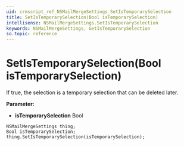 ```yaml
---
uid: crmscript_ref_NSMailMergeSettings_SetIsTemporarySelection
title: SetIsTemporarySelection(Bool isTemporarySelection)
intellisense: NSMailMergeSettings.SetIsTemporarySelection
keywords: NSMailMergeSettings, GetIsTemporarySelection
so.topic: reference
---
```


# SetIsTemporarySelection(Bool isTemporarySelection)

If true, the selection is a temporary selection that can be deleted later.

**Parameter:** 
* **isTemporarySelection** Bool

```crmscript
NSMailMergeSettings thing;
Bool isTemporarySelection;
thing.SetIsTemporarySelection(isTemporarySelection);
```

